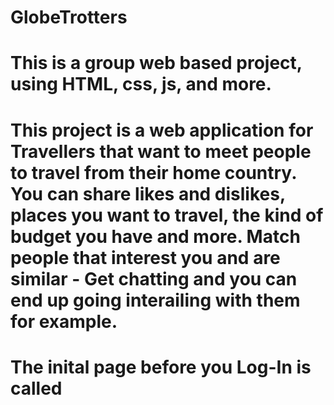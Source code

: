 # GlobeTrotters

# This is a group web based project, using HTML, css, js, and more. 

# This project is a web application for Travellers that want to meet people to travel from their home country. You can share likes and dislikes, places you want to travel, the kind of budget you have and more. Match people that interest you and are similar - Get chatting and you can end up going interailing with them for example.

# The inital page before you Log-In is called 
